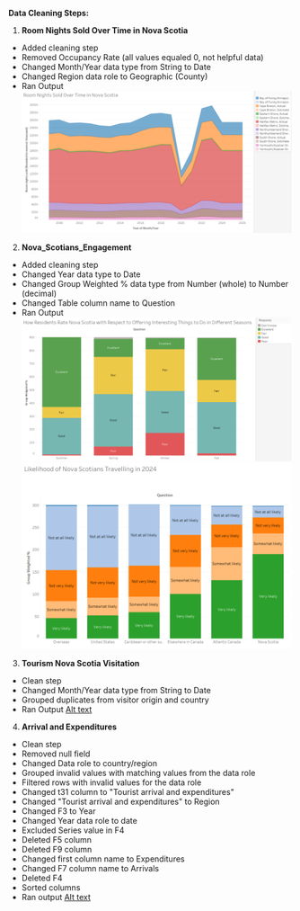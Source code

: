 **Data Cleaning Steps:**

1. **Room Nights Sold Over Time in Nova Scotia**
- Added cleaning step
- Removed Occupancy Rate (all values equaled 0, not helpful data)
- Changed Month/Year data type from String to Date
- Changed Region data role to Geographic (County)
- Ran Output
![Alt text](Room_Nights_Sold_Over_Time_In_Nova_Scotia.png)

2. **Nova_Scotians_Engagement**
- Added cleaning step
- Changed Year data type to Date
- Changed Group Weighted % data type from Number (whole) to Number (decimal)
- Changed Table column name to Question
- Ran Output
![Alt text](How_Residents_Rate_Seasons.png)
![Alt text](Likelihood_Of_Nova_Scotians_Travelling_In_2024.png)

3. **Tourism Nova Scotia Visitation**
- Clean step
- Changed Month/Year data type from String to Date
- Grouped duplicates from visitor origin and country
- Ran Output
[Alt text](Domestic_Nova_Scotia_Visitor_Origin.png)

4. **Arrival and Expenditures**
- Clean step
- Removed null field
- Changed Data role to country/region
- Grouped invalid values with matching values from the data role
- Filtered rows with invalid values for the data role
- Changed t31 column to "Tourist arrival and expenditures"
- Changed "Tourist arrival and expenditures" to Region
- Changed F3 to Year
- Changed Year data role to date
- Excluded Series value in F4
- Deleted F5 column
- Deleted F9 column
- Changed first column name to Expenditures
- Changed F7 column name to Arrivals
- Deleted F4
- Sorted columns
- Ran output
[Alt text](International_Visitor_Expenditures.png)
